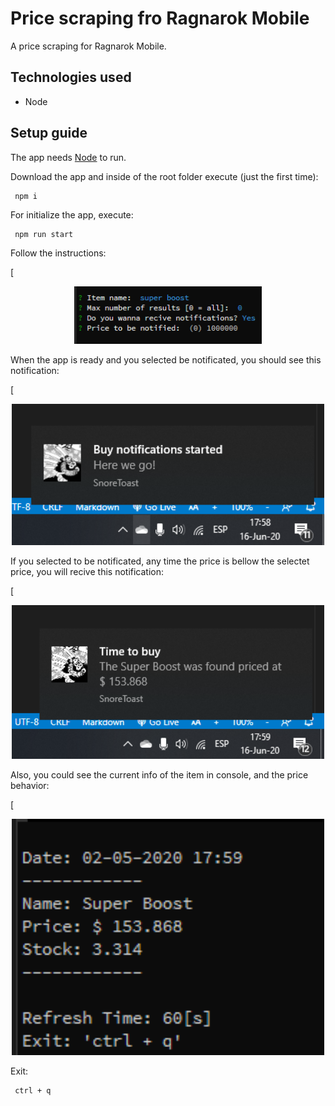 # Price scraping fro Ragnarok Mobile

A price scraping for Ragnarok Mobile.

## Technologies used

- Node

## Setup guide

The app needs [Node](https://nodejs.org/es/download/) to run.

Download the app and inside of the root folder execute (just the first time):

```
 npm i
```

For initialize the app, execute:

```
 npm run start
```

Follow the instructions:

[<p align="center"><img src="/img/setup.png" width="300"></p>

When the app is ready and you selected be notificated, you should see this notification:

[<p align="center"><img src="/img/first-notification.png" width="500"></p>

If you selected to be notificated, any time the price is bellow the selectet price, you will recive this notification:

[<p align="center"><img src="/img/price-notification.png" width="500"></p>

Also, you could see the current info of the item in console, and the price behavior:

[<p align="center"><img src="/img/item-info.png" width="500"></p>

Exit:

```
 ctrl + q
```
